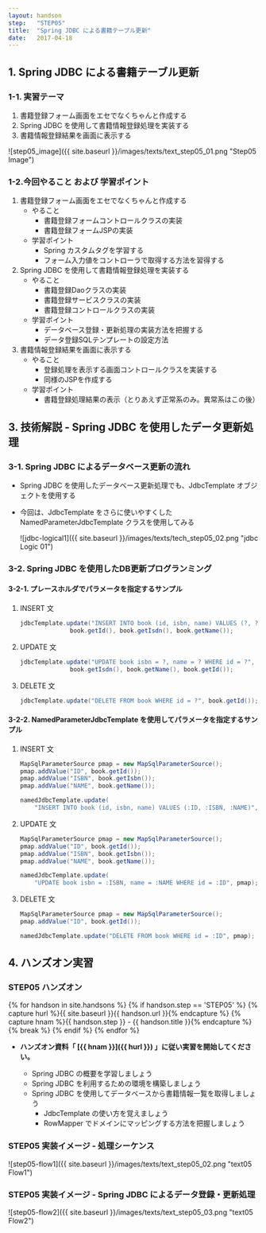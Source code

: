 ```yaml
---
layout: handson
step:   "STEP05"
title:  "Spring JDBC による書籍テーブル更新"
date:   2017-04-18
---
```


<h2 class="handson">1. Spring JDBC による書籍テーブル更新</h2>

### 1-1. 実習テーマ

1. 書籍登録フォーム画面をエセでなくちゃんと作成する
2. Spring JDBC を使用して書籍情報登録処理を実装する
3. 書籍情報登録結果を画面に表示する

![step05_image]({{ site.baseurl }}/images/texts/text_step05_01.png "Step05 Image")

### 1-2.今回やること および 学習ポイント

1. 書籍登録フォーム画面をエセでなくちゃんと作成する
    - やること
        - 書籍登録フォームコントロールクラスの実装
        - 書籍登録フォームJSPの実装
    - 学習ポイント
        - Spring カスタムタグを学習する
        - フォーム入力値をコントローラで取得する方法を習得する
2. Spring JDBC を使用して書籍情報登録処理を実装する
    - やること
        - 書籍登録Daoクラスの実装
        - 書籍登録サービスクラスの実装
        - 書籍登録コントロールクラスの実装
    - 学習ポイント
        - データベース登録・更新処理の実装方法を把握する
        - データ登録SQLテンプレートの設定方法
3. 書籍情報登録結果を画面に表示する
    - やること
        - 登録処理を表示する画面コントロールクラスを実装する
        - 同様のJSPを作成する
    - 学習ポイント
        - 書籍登録処理結果の表示（とりあえず正常系のみ。異常系はこの後）

<h2 class="handson">3. 技術解説 - Spring JDBC を使用したデータ更新処理</h2>

### 3-1. Spring JDBC によるデータベース更新の流れ

- Spring JDBC を使用したデータベース更新処理でも、JdbcTemplate オブジェクトを使用する
- 今回は、JdbcTemplate をさらに使いやすくした NamedParameterJdbcTemplate クラスを使用してみる

    ![jdbc-logical1]({{ site.baseurl }}/images/texts/tech_step05_02.png "jdbc Logic 01")


### 3-2. Spring JDBC を使用したDB更新プログランミング

#### 3-2-1. プレースホルダでパラメータを指定するサンプル

1. INSERT 文

    ```java
    jdbcTemplate.update("INSERT INTO book (id, isbn, name) VALUES (?, ?, ?)",
                  book.getId(), book.getIsdn(), book.getName());
    ```

2. UPDATE 文

    ```java
    jdbcTemplate.update("UPDATE book isbn = ?, name = ? WHERE id = ?",
                  book.getIsdn(), book.getName(), book.getId());
    ```

3. DELETE 文

    ```java
    jdbcTemplate.update("DELETE FROM book WHERE id = ?", book.getId());
    ```

#### 3-2-2. NamedParameterJdbcTemplate を使用してパラメータを指定するサンプル

1. INSERT 文

    ```java
    MapSqlParameterSource pmap = new MapSqlParameterSource();
    pmap.addValue("ID", book.getId());
    pmap.addValue("ISBN", book.getIsbn());
    pmap.addValue("NAME", book.getName());

    namedJdbcTemplate.update(
        "INSERT INTO book (id, isbn, name) VALUES (:ID, :ISBN, :NAME)", pmap);
    ```

2. UPDATE 文

    ```java
    MapSqlParameterSource pmap = new MapSqlParameterSource();
    pmap.addValue("ID", book.getId());
    pmap.addValue("ISBN", book.getIsbn());
    pmap.addValue("NAME", book.getName());

    namedJdbcTemplate.update(
        "UPDATE book isbn = :ISBN, name = :NAME WHERE id = :ID", pmap);
    ```

3. DELETE 文

    ```java
    MapSqlParameterSource pmap = new MapSqlParameterSource();
    pmap.addValue("ID", book.getId());

    namedJdbcTemplate.update("DELETE FROM book WHERE id = :ID", pmap);
    ```

<h2 class="handson">4. ハンズオン実習</h2>

### STEP05 ハンズオン

{% for handson in site.handsons %}
  {% if handson.step == 'STEP05' %}
    {% capture hurl %}{{ site.baseurl }}{{ handson.url }}{% endcapture %}
    {% capture hnam %}{{ handson.step }} - {{ handson.title }}{% endcapture %}
    {% break %}
  {% endif %}
{% endfor %}

- **ハンズオン資料「 [{{ hnam }}]({{ hurl }}) 」に従い実習を開始してください。**

    - Spring JDBC の概要を学習しましょう
    - Spring JDBC を利用するための環境を構築しましょう
    - Spring JDBC を使用してデータベースから書籍情報一覧を取得しましょう
        - JdbcTemplate の使い方を覚えましょう
        - RowMapper でドメインにマッピングする方法を把握しましょう

### STEP05 実装イメージ - 処理シーケンス

![step05-flow1]({{ site.baseurl }}/images/texts/text_step05_02.png "text05 Flow1")

### STEP05 実装イメージ - Spring JDBC によるデータ登録・更新処理

![step05-flow2]({{ site.baseurl }}/images/texts/text_step05_03.png "text05 Flow2")
